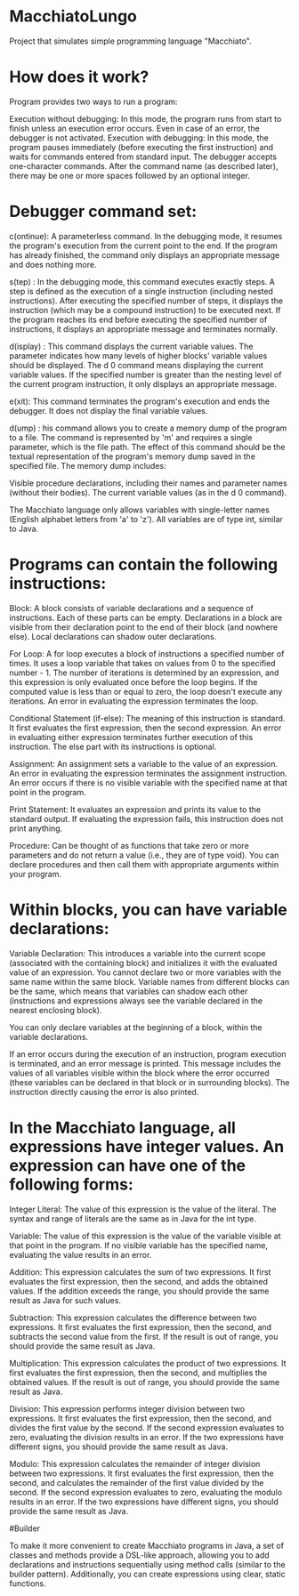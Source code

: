 # MacchiatoLungo
Project that simulates simple programming language "Macchiato". 

# How does it work?
Program provides two ways to run a program:

Execution without debugging: In this mode, the program runs from start to finish unless an execution error occurs. Even in case of an error, the debugger is not activated.
Execution with debugging: In this mode, the program pauses immediately (before executing the first instruction) and waits for commands entered from standard input.
The debugger accepts one-character commands. After the command name (as described later), there may be one or more spaces followed by an optional integer.

# Debugger command set:

c(ontinue): A parameterless command. In the debugging mode, it resumes the program's execution from the current point to the end. If the program has already finished, the command only displays an appropriate message and does nothing more.

s(tep) <number>: In the debugging mode, this command executes exactly <number> steps. A step is defined as the execution of a single instruction (including nested instructions). After executing the specified number of steps, it displays the instruction (which may be a compound instruction) to be executed next. If the program reaches its end before executing the specified number of instructions, it displays an appropriate message and terminates normally.

d(isplay) <number>: This command displays the current variable values. The parameter indicates how many levels of higher blocks' variable values should be displayed. The d 0 command means displaying the current variable values. If the specified number is greater than the nesting level of the current program instruction, it only displays an appropriate message.

e(xit): This command terminates the program's execution and ends the debugger. It does not display the final variable values.

d(ump) <number>: his command allows you to create a memory dump of the program to a file. The command is represented by 'm' and requires a single parameter, which is the file path. The effect of this command should be the textual representation of the program's memory dump saved in the specified file. The memory dump includes:

Visible procedure declarations, including their names and parameter names (without their bodies).
The current variable values (as in the d 0 command).

The Macchiato language only allows variables with single-letter names (English alphabet letters from 'a' to 'z'). All variables are of type int, similar to Java.

# Programs can contain the following instructions:

Block: A block consists of variable declarations and a sequence of instructions. Each of these parts can be empty. Declarations in a block are visible from their declaration point to the end of their block (and nowhere else). Local declarations can shadow outer declarations.

For Loop: A for loop executes a block of instructions a specified number of times. It uses a loop variable that takes on values from 0 to the specified number - 1. The number of iterations is determined by an expression, and this expression is only evaluated once before the loop begins. If the computed value is less than or equal to zero, the loop doesn't execute any iterations. An error in evaluating the expression terminates the loop.

Conditional Statement (if-else): The meaning of this instruction is standard. It first evaluates the first expression, then the second expression. An error in evaluating either expression terminates further execution of this instruction. The else part with its instructions is optional.

Assignment: An assignment sets a variable to the value of an expression. An error in evaluating the expression terminates the assignment instruction. An error occurs if there is no visible variable with the specified name at that point in the program.

Print Statement: It evaluates an expression and prints its value to the standard output. If evaluating the expression fails, this instruction does not print anything.

Procedure: Can be thought of as functions that take zero or more parameters and do not return a value (i.e., they are of type void). You can declare procedures and then call them with appropriate arguments within your program.

# Within blocks, you can have variable declarations:

Variable Declaration: This introduces a variable into the current scope (associated with the containing block) and initializes it with the evaluated value of an expression. You cannot declare two or more variables with the same name within the same block. Variable names from different blocks can be the same, which means that variables can shadow each other (instructions and expressions always see the variable declared in the nearest enclosing block).

You can only declare variables at the beginning of a block, within the variable declarations.

If an error occurs during the execution of an instruction, program execution is terminated, and an error message is printed. This message includes the values of all variables visible within the block where the error occurred (these variables can be declared in that block or in surrounding blocks). The instruction directly causing the error is also printed.

# In the Macchiato language, all expressions have integer values. An expression can have one of the following forms:

Integer Literal: The value of this expression is the value of the literal. The syntax and range of literals are the same as in Java for the int type.

Variable: The value of this expression is the value of the variable visible at that point in the program. If no visible variable has the specified name, evaluating the value results in an error.

Addition: This expression calculates the sum of two expressions. It first evaluates the first expression, then the second, and adds the obtained values. If the addition exceeds the range, you should provide the same result as Java for such values.

Subtraction: This expression calculates the difference between two expressions. It first evaluates the first expression, then the second, and subtracts the second value from the first. If the result is out of range, you should provide the same result as Java.

Multiplication: This expression calculates the product of two expressions. It first evaluates the first expression, then the second, and multiplies the obtained values. If the result is out of range, you should provide the same result as Java.

Division: This expression performs integer division between two expressions. It first evaluates the first expression, then the second, and divides the first value by the second. If the second expression evaluates to zero, evaluating the division results in an error. If the two expressions have different signs, you should provide the same result as Java.

Modulo: This expression calculates the remainder of integer division between two expressions. It first evaluates the first expression, then the second, and calculates the remainder of the first value divided by the second. If the second expression evaluates to zero, evaluating the modulo results in an error. If the two expressions have different signs, you should provide the same result as Java.

#Builder

To make it more convenient to create Macchiato programs in Java, a set of classes and methods provide a DSL-like approach, allowing you to add declarations and instructions sequentially using method calls (similar to the builder pattern). Additionally, you can create expressions using clear, static functions.
